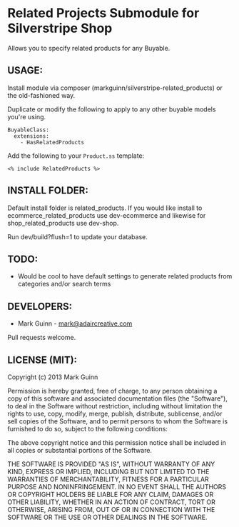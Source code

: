Related Projects Submodule for Silverstripe Shop
================================================

Allows you to specify related products for any Buyable.

USAGE:
------
Install module via composer (markguinn/silverstripe-related_products)
or the old-fashioned way.

Duplicate or modify the following to apply to any other buyable
models you're using.

```
BuyableClass:
  extensions:
    - HasRelatedProducts
```

Add the following to your `Product.ss` template:

 ```
 <% include RelatedProducts %>
 ```

INSTALL FOLDER:
---------------
Default install folder is related_products. If you would like install
to ecommerce_related_products use dev-ecommerce and likewise for
shop_related_products use dev-shop.

Run dev/build?flush=1 to update your database.

TODO:
-----
* Would be cool to have default settings to generate related
  products from categories and/or search terms

DEVELOPERS:
-----------
* Mark Guinn - mark@adaircreative.com

Pull requests welcome.

LICENSE (MIT):
--------------
Copyright (c) 2013 Mark Guinn

Permission is hereby granted, free of charge, to any person obtaining a copy of
this software and associated documentation files (the "Software"), to deal in
the Software without restriction, including without limitation the rights to use,
copy, modify, merge, publish, distribute, sublicense, and/or sell copies of the
Software, and to permit persons to whom the Software is furnished to do so, subject
to the following conditions:

The above copyright notice and this permission notice shall be included in all copies
or substantial portions of the Software.

THE SOFTWARE IS PROVIDED "AS IS", WITHOUT WARRANTY OF ANY KIND, EXPRESS OR IMPLIED,
INCLUDING BUT NOT LIMITED TO THE WARRANTIES OF MERCHANTABILITY, FITNESS FOR A PARTICULAR
PURPOSE AND NONINFRINGEMENT. IN NO EVENT SHALL THE AUTHORS OR COPYRIGHT HOLDERS BE LIABLE
FOR ANY CLAIM, DAMAGES OR OTHER LIABILITY, WHETHER IN AN ACTION OF CONTRACT, TORT OR
OTHERWISE, ARISING FROM, OUT OF OR IN CONNECTION WITH THE SOFTWARE OR THE USE OR OTHER
DEALINGS IN THE SOFTWARE.